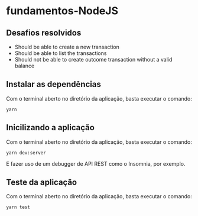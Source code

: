 # fundamentos-NodeJS
## Desafios resolvidos
- Should be able to create a new transaction
- Should be able to list the transactions
- Should not be able to create outcome transaction without a valid balance

## Instalar as dependências
Com o terminal aberto no diretório da aplicação, basta executar o comando:
```
yarn
```

## Inicilizando a aplicação
Com o terminal aberto no diretório da aplicação, basta executar o comando:
```
yarn dev:server
```
E fazer uso de um debugger de API REST como o Insomnia, por exemplo.

## Teste da aplicação
Com o terminal aberto no diretório da aplicação, basta executar o comando:
```
yarn test
```
